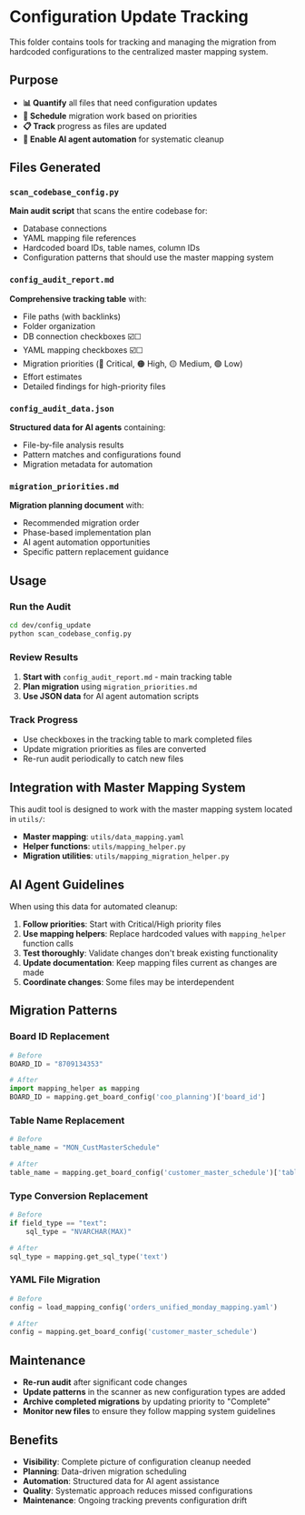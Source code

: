 # Configuration Update Tracking

This folder contains tools for tracking and managing the migration from hardcoded configurations to the centralized master mapping system.

## Purpose

- **📊 Quantify** all files that need configuration updates
- **📅 Schedule** migration work based on priorities  
- **📋 Track** progress as files are updated
- **🤖 Enable AI agent automation** for systematic cleanup

## Files Generated

### `scan_codebase_config.py`
**Main audit script** that scans the entire codebase for:
- Database connections
- YAML mapping file references  
- Hardcoded board IDs, table names, column IDs
- Configuration patterns that should use the master mapping system

### `config_audit_report.md`
**Comprehensive tracking table** with:
- File paths (with backlinks)
- Folder organization
- DB connection checkboxes ☑️☐
- YAML mapping checkboxes ☑️☐  
- Migration priorities (🔴 Critical, 🟠 High, 🟡 Medium, 🟢 Low)
- Effort estimates
- Detailed findings for high-priority files

### `config_audit_data.json`
**Structured data for AI agents** containing:
- File-by-file analysis results
- Pattern matches and configurations found
- Migration metadata for automation

### `migration_priorities.md`
**Migration planning document** with:
- Recommended migration order
- Phase-based implementation plan
- AI agent automation opportunities
- Specific pattern replacement guidance

## Usage

### Run the Audit
```bash
cd dev/config_update
python scan_codebase_config.py
```

### Review Results
1. **Start with** `config_audit_report.md` - main tracking table
2. **Plan migration** using `migration_priorities.md` 
3. **Use JSON data** for AI agent automation scripts

### Track Progress
- Use checkboxes in the tracking table to mark completed files
- Update migration priorities as files are converted
- Re-run audit periodically to catch new files

## Integration with Master Mapping System

This audit tool is designed to work with the master mapping system located in `utils/`:

- **Master mapping**: `utils/data_mapping.yaml`
- **Helper functions**: `utils/mapping_helper.py`
- **Migration utilities**: `utils/mapping_migration_helper.py`

## AI Agent Guidelines

When using this data for automated cleanup:

1. **Follow priorities**: Start with Critical/High priority files
2. **Use mapping helpers**: Replace hardcoded values with `mapping_helper` function calls
3. **Test thoroughly**: Validate changes don't break existing functionality
4. **Update documentation**: Keep mapping files current as changes are made
5. **Coordinate changes**: Some files may be interdependent

## Migration Patterns

### Board ID Replacement
```python
# Before
BOARD_ID = "8709134353"

# After  
import mapping_helper as mapping
BOARD_ID = mapping.get_board_config('coo_planning')['board_id']
```

### Table Name Replacement
```python
# Before
table_name = "MON_CustMasterSchedule"

# After
table_name = mapping.get_board_config('customer_master_schedule')['table_name']
```

### Type Conversion Replacement
```python
# Before
if field_type == "text":
    sql_type = "NVARCHAR(MAX)"

# After
sql_type = mapping.get_sql_type('text')
```

### YAML File Migration
```python
# Before
config = load_mapping_config('orders_unified_monday_mapping.yaml')

# After  
config = mapping.get_board_config('customer_master_schedule')
```

## Maintenance

- **Re-run audit** after significant code changes
- **Update patterns** in the scanner as new configuration types are added
- **Archive completed migrations** by updating priority to "Complete"
- **Monitor new files** to ensure they follow mapping system guidelines

## Benefits

- **Visibility**: Complete picture of configuration cleanup needed
- **Planning**: Data-driven migration scheduling
- **Automation**: Structured data for AI agent assistance  
- **Quality**: Systematic approach reduces missed configurations
- **Maintenance**: Ongoing tracking prevents configuration drift
